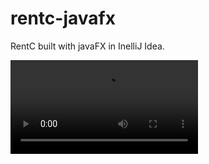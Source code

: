 # rentc-javafx
RentC built with javaFX in InelliJ Idea.

![demo-javafx](https://github.com/icoert/rentc-javafx/blob/master/demo-javafx-video.mp4)
